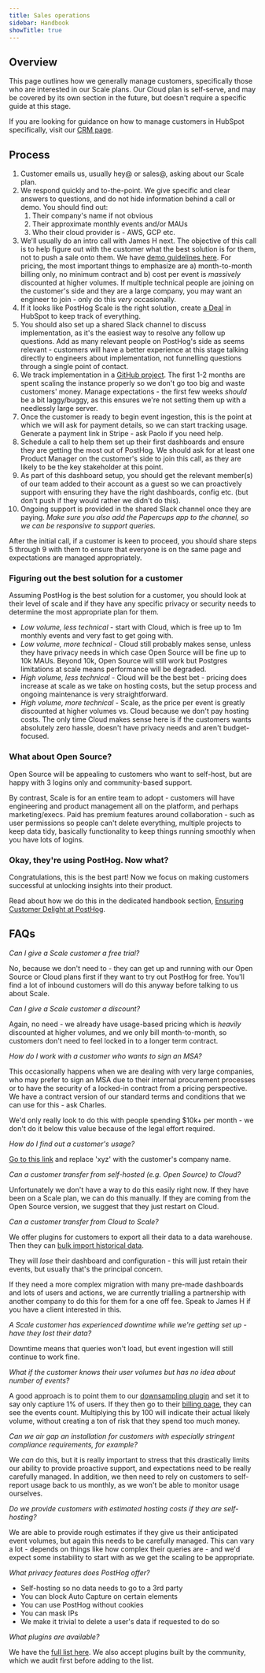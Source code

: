 ```yaml
---
title: Sales operations
sidebar: Handbook
showTitle: true
---
```


## Overview

This page outlines how we generally manage customers, specifically those who are interested in our Scale plans. Our Cloud plan is self-serve, and may be covered by its own section in the future, but doesn't require a specific guide at this stage.

If you are looking for guidance on how to manage customers in HubSpot specifically, visit our [CRM page](/handbook/growth/sales/overview).

## Process

1. Customer emails us, usually hey@ or sales@, asking about our Scale plan.
2. We respond quickly and to-the-point. We give specific and clear answers to questions, and do not hide information behind a call or demo. You should find out:
    1. Their company's name if not obvious
    2. Their approximate monthly events and/or MAUs
    3. Who their cloud provider is - AWS, GCP etc.
3. We'll usually do an intro call with James H next. The objective of this call is to help figure out with the customer what the best solution is for them, not to push a sale onto them. We have [demo guidelines here](/handbook/growth/sales/demos). For pricing, the most important things to emphasize are a) month-to-month billing only, no minimum contract and b) cost per event is _massively_ discounted at higher volumes. If multiple technical people are joining on the customer's side and they are a large company, you may want an engineer to join - only do this _very_ occasionally. 
4. If it looks like PostHog Scale is the right solution, create [a Deal](/handbook/growth/sales/crm) in HubSpot to keep track of everything. 
5. You should also set up a shared Slack channel to discuss implementation, as it's the easiest way to resolve any follow up questions. Add as many relevant people on PostHog's side as seems relevant - customers will have a better experience at this stage talking directly to engineers about implementation, not funnelling questions through a single point of contact. 
6. We track implementation in a [GitHub project](https://github.com/orgs/PostHog/projects/10). The first 1-2 months are spent scaling the instance properly so we don't go too big and waste customers' money. Manage expectations - the first few weeks _should_ be a bit laggy/buggy, as this ensures we're not setting them up with a needlessly large server. 
7. Once the customer is ready to begin event ingestion, this is the point at which we will ask for payment details, so we can start tracking usage. Generate a payment link in Stripe - ask Paolo if you need help. 
8. Schedule a call to help them set up their first dashboards and ensure they are getting the most out of PostHog. We should ask for at least one Product Manager on the customer's side to join this call, as they are likely to be the key stakeholder at this point. 
9. As part of this dashboard setup, you should get the relevant member(s) of our team added to their account as a guest so we can proactively support with ensuring they have the right dashboards, config etc. (but don't push if they would rather we didn't do this). 
10. Ongoing support is provided in the shared Slack channel once they are paying. _Make sure you also add the Papercups app to the channel, so we can be responsive to support queries._

After the initial call, if a customer is keen to proceed, you should share steps 5 through 9 with them to ensure that everyone is on the same page and expectations are managed appropriately. 

### Figuring out the best solution for a customer

Assuming PostHog is the best solution for a customer, you should look at their level of scale and if they have any specific privacy or security needs to determine the most appropriate plan for them.  

- _Low volume, less technical_ - start with Cloud, which is free up to 1m monthly events and very fast to get going with. 
- _Low volume, more technical_ - Cloud still probably makes sense, unless they have privacy needs in which case Open Source will be fine up to 10k MAUs. Beyond 10k, Open Source will still work but Postgres limitations at scale means performance will be degraded. 
- _High volume, less technical_ - Cloud will be the best bet - pricing does increase at scale as we take on hosting costs, but the setup process and ongoing maintenance is very straightforward. 
- _High volume, more technical_ - Scale, as the price per event is greatly discounted at higher volumes vs. Cloud because we don't pay hosting costs. The only time Cloud makes sense here is if the customers wants absolutely zero hassle, doesn't have privacy needs and aren't budget-focused.

### What about Open Source?

Open Source will be appealing to customers who want to self-host, but are happy with 3 logins only and community-based support. 

By contrast, Scale is for an entire team to adopt - customers will have engineering and product management all on the platform, and perhaps marketing/execs. Paid has premium features around collaboration - such as user permissions so people can't delete everything, multiple projects to keep data tidy, basically functionality to keep things running smoothly when you have lots of logins.


### Okay, they're using PostHog. Now what?

Congratulations, this is the best part! Now we focus on making customers successful at unlocking insights into their product. 

Read about how we do this in the dedicated handbook section, [Ensuring Customer Delight at PostHog](/handbook/growth/customer-support). 

## FAQs

_Can I give a Scale customer a free trial?_

No, because we don't need to - they can get up and running with our Open Source or Cloud plans first if they want to try out PostHog for free. You'll find a lot of inbound customers will do this anyway before talking to us about Scale. 

_Can I give a Scale customer a discount?_

Again, no need - we already have usage-based pricing which is _heavily_ discounted at higher volumes, and we only bill month-to-month, so customers don't need to feel locked in to a longer term contract. 

_How do I work with a customer who wants to sign an MSA?_

This occasionally happens when we are dealing with very large companies, who may prefer to sign an MSA due to their internal procurement processes or to have the security of a locked-in contract from a pricing perspective. We have a contract version of our standard terms and conditions that we can use for this - ask Charles. 

We'd only really look to do this with people spending $10k+ per month - we don't do it below this value because of the legal effort required.

_How do I find out a customer's usage?_

[Go to this link](https://app.posthog.com/events?properties=%5B%7B%22key%22%3A%22users_who_logged_in__0__email%22%2C%22value%22%3A%22xyz%22%2C%22operator%22%3A%22icontains%22%2C%22type%22%3A%22event%22%7D%5D) and replace 'xyz' with the customer's company name. 

_Can a customer transfer from self-hosted (e.g. Open Source) to Cloud?_

Unfortunately we don't have a way to do this easily right now. If they have been on a Scale plan, we can do this manually. If they are coming from the Open Source version, we suggest that they just restart on Cloud. 

_Can a customer transfer from Cloud to Scale?_

We offer plugins for customers to export all their data to a data warehouse. Then they can [bulk import historical data](https://posthog.com/docs/integrate/ingest-historic-data).

They will _lose_ their dashboard and configuration - this will just retain their events, but usually that's the principal concern.

If they need a more complex migration with many pre-made dashboards and lots of users and actions, we are currently trialling a partnership with another company to do this for them for a one off fee. Speak to James H if you have a client interested in this.

_A Scale customer has experienced downtime while we're getting set up - have they lost their data?_

Downtime means that queries won't load, but event ingestion will still continue to work fine. 

_What if the customer knows their user volumes but has no idea about number of events?_

A good approach is to point them to our [downsampling plugin](https://posthog.com/plugins/downsampling) and set it to say only captiure 1% of users. If they then go to their [billing page](https://app.posthog.com/organization/billing), they can see the events count. Multiplying this by 100 will indicate their actual likely volume, without creating a ton of risk that they spend too much money.

_Can we air gap an installation for customers with especially stringent compliance requirements, for example?_

We _can_ do this, but it is really important to stress that this drastically limits our ability to provide proactive support, and expectations need to be really carefully managed. In addition, we then need to rely on customers to self-report usage back to us monthly, as we won't be able to monitor usage ourselves. 

_Do we provide customers with estimated hosting costs if they are self-hosting?_

We are able to provide rough estimates if they give us their anticipated event volumes, but again this needs to be carefully managed. This can vary a lot - depends on things like how complex their queries are - and we'd expect some instability to start with as we get the scaling to be appropriate.

_What privacy features does PostHog offer?_

- Self-hosting so no data needs to go to a 3rd party
- You can block Auto Capture on certain elements
- You can use PostHog without cookies
- You can mask IPs
- We make it trivial to delete a user's data if requested to do so

_What plugins are available?_

We have the [full list here](https://posthog.com/plugins/). We also accept plugins built by the community, which we audit first before adding to the list. 

